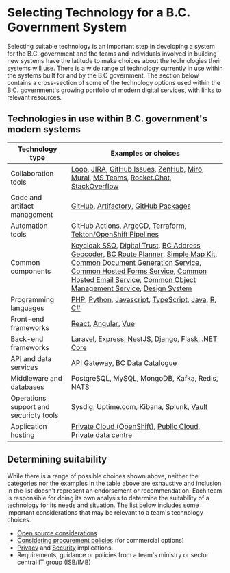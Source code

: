 # Selecting Technology for a B.C. Government System

Selecting suitable technology is an important step in developing a system for the B.C. government and the teams and individuals involved in building new systems have the latitude to make choices about the technologies their systems will use. There is a wide range of technology currently in use within the systems built for and by the B.C government.  The section below contains a cross-section of some of the technology options used within the B.C. government's growing portfolio of modern digital services, with links to relevant resources. 

## Technologies in use within B.C. government's modern systems 

| Technology type                        | Examples or choices                                                                                                                                                                                                                                                                                                                                                                                                                                                                                                                                                                                                                                                                                                                                                                                                                                                                                                                                                |
| -------------------------------------- |--------------------------------------------------------------------------------------------------------------------------------------------------------------------------------------------------------------------------------------------------------------------------------------------------------------------------------------------------------------------------------------------------------------------------------------------------------------------------------------------------------------------------------------------------------------------------------------------------------------------------------------------------------------------------------------------------------------------------------------------------------------------------------------------------------------------------------------------------------------------------------------------------------------------------------------------------------------------|
| Collaboration tools                    | [Loop](https://loop.cloud.microsoft), [JIRA](https://www.atlassian.com/jira), [GitHub Issues](https://docs.github.com/en/issues), [ZenHub](https://www.zenhub.com), [Miro](https://miro.com/index/), [Mural](https://mural.co), [MS Teams](https://teams.microsoft.com), [Rocket.Chat](https://chat.developer.gov.bc.ca), [StackOverflow](https://stackoverflow.developer.gov.bc.ca)                                                                                                                                                                                                                                                                                                                                                                                                                                                                                                                                                                                                                     |
| Code and artifact management           | [GitHub](https://github.com/bcgov), [Artifactory](http://artifacts.developer.gov.bc.ca/), [GitHub Packages](https://docs.github.com/en/packages)                                                                                                                                                                                                                                                                                                                                                                                                                                                                                                                                                                                                                                                                                                                                                                                                                   |
| Automation tools                       | [GitHub Actions](https://docs.github.com/en/actions), [ArgoCD](/docs/default/component/platform-developer-docs/docs/automation-and-resiliency/argo-cd-usage/), [Terraform](https://www.terraform.io), [Tekton/OpenShift Pipelines](/docs/default/component/platform-developer-docs/docs/automation-and-resiliency/cicd-pipeline-templates-for-private-cloud-teams/)                                                                                                                                                                                                                                                                                                                                                                                                                                                                                                                                                                                                |
| Common components                      | [Keycloak SSO](docs/default/component/css-docs), [Digital Trust](https://digital.gov.bc.ca/digital-trust/home/), [BC Address Geocoder](https://digital.gov.bc.ca/bcgov-common-components/bc-address-geocoder/), [BC Route Planner](https://digital.gov.bc.ca/bcgov-common-components/bc-route-planner/), [Simple Map Kit](https://digital.gov.bc.ca/bcgov-common-components/simple-map-kit/), [Common Document Generation Service](https://digital.gov.bc.ca/bcgov-common-components/common-document-generation-service/), [Common Hosted Forms Service](https://digital.gov.bc.ca/bcgov-common-components/common-hosted-form-service/), [Common Hosted Email Service](https://digital.gov.bc.ca/bcgov-common-components/common-hosted-email-service/), [Common Object Management Service](https://digital.gov.bc.ca/bcgov-common-components/common-object-management-service/), [Design System](https://digital.gov.bc.ca/bcgov-common-components/design-system/) |
| Programming languages                  | [PHP](https://github.com/bcgov?q=&type=all&language=php&sort=), [Python](https://github.com/bcgov?q=&type=all&language=python&sort=), [Javascript](https://github.com/bcgov?q=&type=all&language=javascript&sort=), [TypeScript](https://github.com/bcgov?q=&type=all&language=typescript&sort=), [Java](https://github.com/bcgov?q=&type=all&language=java&sort=), [R](https://github.com/bcgov?q=&type=all&language=r&sort=), [C#](https://github.com/bcgov?q=&type=all&language=c%23&sort=)                                                                                                                                                                                                                                                                                                                                                                                                                                                                                                                                     |
| Front-end frameworks                   | [React](https://react.dev), [Angular](https://angular.io), [Vue](https://vuejs.org)                                                                                                                                                                                                                                                                                                                                                                                                                                                                                                                                                                                                                                                                                                                                                                                                                                                                                                                                                |
| Back-end frameworks                    | [Laravel](https://laravel.com), [Express](https://expressjs.com), [NestJS](https://nestjs.com), [Django](https://www.djangoproject.com), [Flask](https://flask.palletsprojects.com/en/3.0.x/), [.NET Core](https://dotnet.microsoft.com/en-us/)                                                                                                                                                                                                                                                                                                                                                                                                                                                                                                                                                                                                                                                                                                                                                                                                                                                                                                                          |
| API and data services                  | [API Gateway](https://digital.gov.bc.ca/bcgov-common-components/api-program-services/), [BC Data Catalogue](https://catalogue.data.gov.bc.ca)                                                                                                                                                                                                                                                                                                                                                                                                                                                                                                                                                                                                                                                                                                                                                                                                                                                                                                                                     |
| Middleware and databases               | PostgreSQL, MySQL, MongoDB, Kafka, Redis, NATS                                                                                                                                                                                                                                                                                                                                                                                                                                                                                                                                                                                                                                                                                                                                                                                                                                                                                                                     |
| Operations support and securioty tools | Sysdig, Uptime.com, Kibana, Splunk, [Vault](https://www.vaultproject.io)                                                                                                                                                                                                                                                                                                                                                                                                                                                                                                                                                                                                                                                                                                                                                                                                                                                                                                                          |
| Application hosting                    | [Private Cloud (OpenShift)](/docs/default/component/platform-developer-docs), [Public Cloud](/docs/default/component/public-cloud-techdocs), [Private data centre](https://www2.gov.bc.ca/gov/content/governments/services-for-government/information-management-technology/data-centre-managed-hosting-and-cloud-services)                                                                                                                                                                                                                                                                                                                                                                                                                                                                                                                                                                                                                                                                                                                                                                                                                                                                                                       |

## Determining suitability

While there is a range of possible choices shown above, neither the categories nor the examples in the table above are exhaustive and inclusion in the list doesn't represent an endorsement or recommendation. Each team is responsible for doing its own analysis to determine the suitability of a technology for its needs and situation.  The list below includes some important considerations that may be relevant to a team's technology choices.  

* [Open source considerations](../use-github-in-bcgov/evaluate-open-source-content/) 
* [Considering procurement policies](https://www2.gov.bc.ca/gov/content/governments/policies-for-government/core-policy/policies/procurement) (for commercial options)
* [Privacy](https://www2.gov.bc.ca/gov/content/governments/services-for-government/information-management-technology/privacy/privacy-impact-assessments) and [Security](https://www2.gov.bc.ca/gov/content/governments/services-for-government/information-management-technology/information-security/security-threat-and-risk-assessment) implications.
* Requirements, guidance or policies from a team's ministry or sector central IT group (ISB/IMB) 
